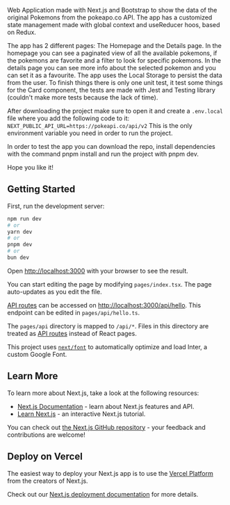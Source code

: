 Web Application made with Next.js and Bootstrap to show the data of the original Pokemons from the pokeapo.co API. The app has a customized state management made with global context and useReducer hoos, based on Redux.

The app has 2 different pages: The Homepage and the Details page. In the homepage you can see a paginated view of all the available pokemons, if the pokemons are favorite and a filter to look for specific pokemons. In the details page you can see more info about the selected pokemon and you can set it as a favourite. The app uses the Local Storage to persist the data from the user. To finish things there is only one unit test, it test some things for the Card component, the tests are made with Jest and Testing library (couldn't make more tests because the lack of time).

After downloading the project make sure to open it and create a `.env.local` file where you add the following code to it:
`NEXT_PUBLIC_API_URL=https://pokeapi.co/api/v2`
This is the only environment variable you need in order to run the project.

In order to test the app you can download the repo, install dependencies with the command pnpm install and run the project with pnpm dev.

Hope you like it!

## Getting Started

First, run the development server:

```bash
npm run dev
# or
yarn dev
# or
pnpm dev
# or
bun dev
```

Open [http://localhost:3000](http://localhost:3000) with your browser to see the result.

You can start editing the page by modifying `pages/index.tsx`. The page auto-updates as you edit the file.

[API routes](https://nextjs.org/docs/api-routes/introduction) can be accessed on [http://localhost:3000/api/hello](http://localhost:3000/api/hello). This endpoint can be edited in `pages/api/hello.ts`.

The `pages/api` directory is mapped to `/api/*`. Files in this directory are treated as [API routes](https://nextjs.org/docs/api-routes/introduction) instead of React pages.

This project uses [`next/font`](https://nextjs.org/docs/basic-features/font-optimization) to automatically optimize and load Inter, a custom Google Font.

## Learn More

To learn more about Next.js, take a look at the following resources:

- [Next.js Documentation](https://nextjs.org/docs) - learn about Next.js features and API.
- [Learn Next.js](https://nextjs.org/learn) - an interactive Next.js tutorial.

You can check out [the Next.js GitHub repository](https://github.com/vercel/next.js/) - your feedback and contributions are welcome!

## Deploy on Vercel

The easiest way to deploy your Next.js app is to use the [Vercel Platform](https://vercel.com/new?utm_medium=default-template&filter=next.js&utm_source=create-next-app&utm_campaign=create-next-app-readme) from the creators of Next.js.

Check out our [Next.js deployment documentation](https://nextjs.org/docs/deployment) for more details.
